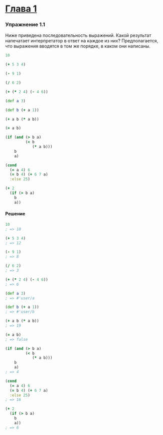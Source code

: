 # [Глава 1](../index.md#Глава-1-Построение-абстракций-с-помощью-процедур)

### Упражнение 1.1
Ниже приведена последовательность выражений. Какой результат напечатает интерпретатор в ответ на каждое из них? Предполагается, что выражения вводятся в том же порядке, в каком они написаны.
```clojure
10

(+ 5 3 4)

(- 9 1)

(/ 6 2)

(+ (* 2 4) (- 4 6))

(def a 3)

(def b (+ a 1))

(+ a b (* a b))

(= a b)

(if (and (> b a)
         (< b
            (* a b)))
    b
    a)

(cond
  (= a 4) 6
  (= b 4) (+ 6 7 a)
  :else 25)

(+ 2
  (if (> b a)
    b
    a))
```

#### Решение
```clojure
10
; => 10

(+ 5 3 4)
; => 12

(- 9 1)
; => 8

(/ 6 2)
; => 3

(+ (* 2 4) (- 4 6))
; => 6

(def a 3)
; => #'user/a

(def b (+ a 1))
; => #'user/b

(+ a b (* a b))
; => 19

(= a b)
; => false

(if (and (> b a)
         (< b
            (* a b)))
    b
    a)
; => 4

(cond
  (= a 4) 6
  (= b 4) (+ 6 7 a)
  :else 25)
; => 16

(+ 2
  (if (> b a)
    b
    a))
; => 6
```
